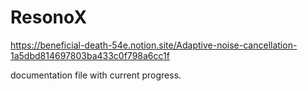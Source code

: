 # ResonoX

https://beneficial-death-54e.notion.site/Adaptive-noise-cancellation-1a5dbd814697803ba433c0f798a6cc1f

documentation file with current progress.

